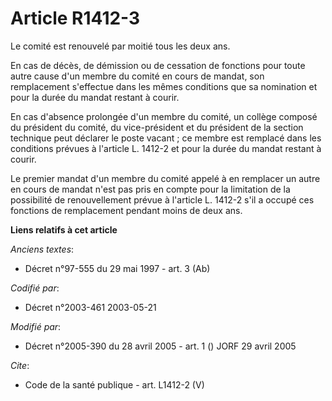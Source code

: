 # Article R1412-3

Le comité est renouvelé par moitié tous les deux ans. 

En cas de décès, de démission ou de cessation de fonctions pour toute autre cause d'un membre du comité en cours de mandat,
son remplacement s'effectue dans les mêmes conditions que sa nomination et pour la durée du mandat restant à courir. 

En cas d'absence prolongée d'un membre du comité, un collège composé du président du comité, du vice-président et du
président de la section technique peut déclarer le poste vacant ; ce membre est remplacé dans les conditions prévues à
l'article L. 1412-2 et pour la durée du mandat restant à courir. 

Le premier mandat d'un membre du comité appelé à en remplacer un autre en cours de mandat n'est pas pris en compte pour la
limitation de la possibilité de renouvellement prévue à l'article L. 1412-2 s'il a occupé ces fonctions de remplacement
pendant moins de deux ans.

**Liens relatifs à cet article**

_Anciens textes_:

  - Décret n°97-555 du 29 mai 1997 - art. 3 (Ab)

_Codifié par_:

  - Décret n°2003-461 2003-05-21

_Modifié par_:

  - Décret n°2005-390 du 28 avril 2005 - art. 1 () JORF 29 avril 2005

_Cite_:

  - Code de la santé publique - art. L1412-2 (V)
